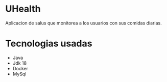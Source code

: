 # UHealth

Aplicacion de salus que monitorea a los usuarios con sus comidas diarias.

# Tecnologias usadas

* Java
* Jdk 18
* Docker
* MySql

